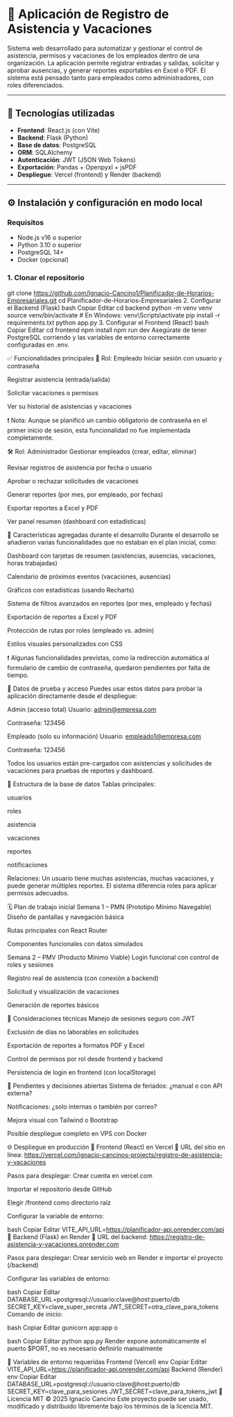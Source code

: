 # 📅 Aplicación de Registro de Asistencia y Vacaciones

Sistema web desarrollado para automatizar y gestionar el control de asistencia, permisos y vacaciones de los empleados dentro de una organización. La aplicación permite registrar entradas y salidas, solicitar y aprobar ausencias, y generar reportes exportables en Excel o PDF. El sistema está pensado tanto para empleados como administradores, con roles diferenciados.

---

## 🚀 Tecnologías utilizadas

- **Frontend**: React.js (con Vite)
- **Backend**: Flask (Python)
- **Base de datos**: PostgreSQL
- **ORM**: SQLAlchemy
- **Autenticación**: JWT (JSON Web Tokens)
- **Exportación**: Pandas + Openpyxl + jsPDF
- **Despliegue**: Vercel (frontend) y Render (backend)

---

## ⚙️ Instalación y configuración en modo local

### Requisitos

- Node.js v16 o superior  
- Python 3.10 o superior  
- PostgreSQL 14+  
- Docker (opcional)

### 1. Clonar el repositorio


git clone https://github.com/Ignacio-Cancino1/Planificador-de-Horarios-Empresariales.git
cd Planificador-de-Horarios-Empresariales
2. Configurar el Backend (Flask)
bash
Copiar
Editar
cd backend
python -m venv venv
source venv/bin/activate     # En Windows: venv\Scripts\activate
pip install -r requirements.txt
python app.py
3. Configurar el Frontend (React)
bash
Copiar
Editar
cd frontend
npm install
npm run dev
Asegúrate de tener PostgreSQL corriendo y las variables de entorno correctamente configuradas en .env.

✅ Funcionalidades principales
👤 Rol: Empleado
Iniciar sesión con usuario y contraseña

Registrar asistencia (entrada/salida)

Solicitar vacaciones o permisos

Ver su historial de asistencias y vacaciones

❗ Nota: Aunque se planificó un cambio obligatorio de contraseña en el primer inicio de sesión, esta funcionalidad no fue implementada completamente.

🛠️ Rol: Administrador
Gestionar empleados (crear, editar, eliminar)

Revisar registros de asistencia por fecha o usuario

Aprobar o rechazar solicitudes de vacaciones

Generar reportes (por mes, por empleado, por fechas)

Exportar reportes a Excel y PDF

Ver panel resumen (dashboard con estadísticas)

🔧 Características agregadas durante el desarrollo
Durante el desarrollo se añadieron varias funcionalidades que no estaban en el plan inicial, como:

Dashboard con tarjetas de resumen (asistencias, ausencias, vacaciones, horas trabajadas)

Calendario de próximos eventos (vacaciones, ausencias)

Gráficos con estadísticas (usando Recharts)

Sistema de filtros avanzados en reportes (por mes, empleado y fechas)

Exportación de reportes a Excel y PDF

Protección de rutas por roles (empleado vs. admin)

Estilos visuales personalizados con CSS

❗ Algunas funcionalidades previstas, como la redirección automática al formulario de cambio de contraseña, quedaron pendientes por falta de tiempo.

🧪 Datos de prueba y acceso
Puedes usar estos datos para probar la aplicación directamente desde el despliegue:

Admin (acceso total)
Usuario: admin@empresa.com

Contraseña: 123456

Empleado (solo su información)
Usuario: empleado1@empresa.com

Contraseña: 123456

Todos los usuarios están pre-cargados con asistencias y solicitudes de vacaciones para pruebas de reportes y dashboard.

🧩 Estructura de la base de datos
Tablas principales:

usuarios

roles

asistencia

vacaciones

reportes

notificaciones

Relaciones:
Un usuario tiene muchas asistencias, muchas vacaciones, y puede generar múltiples reportes. El sistema diferencia roles para aplicar permisos adecuados.

🗓️ Plan de trabajo inicial
Semana 1 – PMN (Prototipo Mínimo Navegable)
Diseño de pantallas y navegación básica

Rutas principales con React Router

Componentes funcionales con datos simulados

Semana 2 – PMV (Producto Mínimo Viable)
Login funcional con control de roles y sesiones

Registro real de asistencia (con conexión a backend)

Solicitud y visualización de vacaciones

Generación de reportes básicos

🧠 Consideraciones técnicas
Manejo de sesiones seguro con JWT

Exclusión de días no laborables en solicitudes

Exportación de reportes a formatos PDF y Excel

Control de permisos por rol desde frontend y backend

Persistencia de login en frontend (con localStorage)

📌 Pendientes y decisiones abiertas
Sistema de feriados: ¿manual o con API externa?

Notificaciones: ¿solo internas o también por correo?

Mejora visual con Tailwind o Bootstrap

Posible despliegue completo en VPS con Docker

🌐 Despliegue en producción
🔹 Frontend (React) en Vercel
📍 URL del sitio en línea:
https://vercel.com/ignacio-cancinos-projects/registro-de-asistencia-y-vacaciones

Pasos para desplegar:
Crear cuenta en vercel.com

Importar el repositorio desde GitHub

Elegir /frontend como directorio raíz

Configurar la variable de entorno:

bash
Copiar
Editar
VITE_API_URL=https://planificador-api.onrender.com/api
🔸 Backend (Flask) en Render
📍 URL del backend:
https://registro-de-asistencia-y-vacaciones.onrender.com

Pasos para desplegar:
Crear servicio web en Render e importar el proyecto (/backend)

Configurar las variables de entorno:

bash
Copiar
Editar
DATABASE_URL=postgresql://usuario:clave@host:puerto/db
SECRET_KEY=clave_super_secreta
JWT_SECRET=otra_clave_para_tokens
Comando de inicio:

bash
Copiar
Editar
gunicorn app:app
o

bash
Copiar
Editar
python app.py
Render expone automáticamente el puerto $PORT, no es necesario definirlo manualmente

🔐 Variables de entorno requeridas
Frontend (Vercel)
env
Copiar
Editar
VITE_API_URL=https://planificador-api.onrender.com/api
Backend (Render)
env
Copiar
Editar
DATABASE_URL=postgresql://usuario:clave@host:puerto/db
SECRET_KEY=clave_para_sesiones
JWT_SECRET=clave_para_tokens_jwt
🪪 Licencia
MIT © 2025 Ignacio Cancino
Este proyecto puede ser usado, modificado y distribuido libremente bajo los términos de la licencia MIT.
